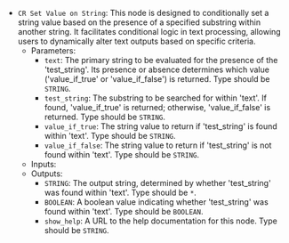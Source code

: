 - `CR Set Value on String`: This node is designed to conditionally set a string value based on the presence of a specified substring within another string. It facilitates conditional logic in text processing, allowing users to dynamically alter text outputs based on specific criteria.
    - Parameters:
        - `text`: The primary string to be evaluated for the presence of the 'test_string'. Its presence or absence determines which value ('value_if_true' or 'value_if_false') is returned. Type should be `STRING`.
        - `test_string`: The substring to be searched for within 'text'. If found, 'value_if_true' is returned; otherwise, 'value_if_false' is returned. Type should be `STRING`.
        - `value_if_true`: The string value to return if 'test_string' is found within 'text'. Type should be `STRING`.
        - `value_if_false`: The string value to return if 'test_string' is not found within 'text'. Type should be `STRING`.
    - Inputs:
    - Outputs:
        - `STRING`: The output string, determined by whether 'test_string' was found within 'text'. Type should be `*`.
        - `BOOLEAN`: A boolean value indicating whether 'test_string' was found within 'text'. Type should be `BOOLEAN`.
        - `show_help`: A URL to the help documentation for this node. Type should be `STRING`.
